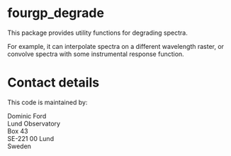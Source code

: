 # fourgp_degrade

This package provides utility functions for degrading spectra.

For example, it can interpolate spectra on a different wavelength raster, or convolve spectra with some instrumental response function. 

# Contact details
This code is maintained by:

Dominic Ford  
Lund Observatory  
Box 43  
SE-221 00 Lund  
Sweden
